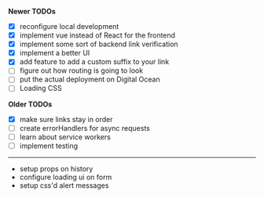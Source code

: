 **Newer TODOs**

- [x] reconfigure local development
- [x] implement vue instead of React for the frontend
- [x] implement some sort of backend link verification
- [x] implement a better UI
- [x] add feature to add a custom suffix to your link
- [ ] figure out how routing is going to look
- [ ] put the actual deployment on Digital Ocean
- [ ] Loading CSS

**Older TODOs**

- [x] make sure links stay in order
- [ ] create errorHandlers for async requests
- [ ] learn about service workers
- [ ] implement testing

---
- setup props on history
- configure loading ui on form
- setup css'd alert messages